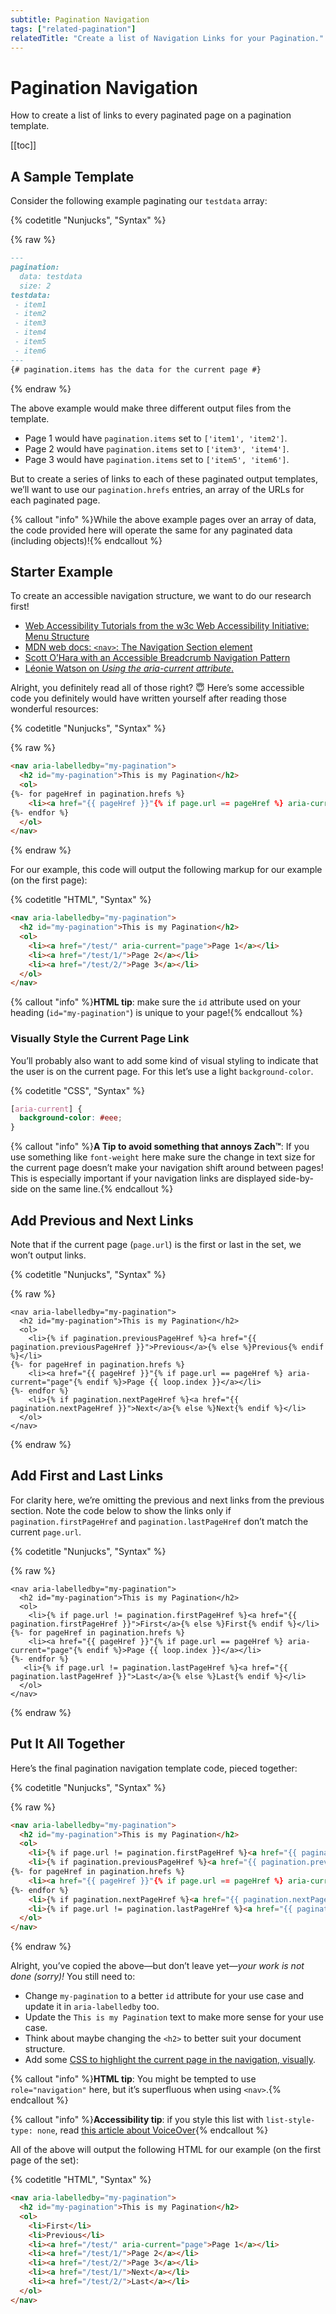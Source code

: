 ```yaml
---
subtitle: Pagination Navigation
tags: ["related-pagination"]
relatedTitle: "Create a list of Navigation Links for your Pagination."
---
```

# Pagination Navigation

How to create a list of links to every paginated page on a pagination template.

[[toc]]

## A Sample Template

Consider the following example paginating our `testdata` array:

{% codetitle "Nunjucks", "Syntax" %}

{% raw %}
```markdown
---
pagination:
  data: testdata
  size: 2
testdata:
 - item1
 - item2
 - item3
 - item4
 - item5
 - item6
---
{# pagination.items has the data for the current page #}
```
{% endraw %}

The above example would make three different output files from the template.

* Page 1 would have `pagination.items` set to `['item1', 'item2']`.
* Page 2 would have `pagination.items` set to `['item3', 'item4']`.
* Page 3 would have `pagination.items` set to `['item5', 'item6']`.

But to create a series of links to each of these paginated output templates, we’ll want to use our `pagination.hrefs` entries, an array of the URLs for each paginated page.

{% callout "info" %}While the above example pages over an array of data, the code provided here will operate the same for any paginated data (including objects)!{% endcallout %}

## Starter Example

To create an accessible navigation structure, we want to do our research first!

* [Web Accessibility Tutorials from the w3c Web Accessibility Initiative: Menu Structure](https://www.w3.org/WAI/tutorials/menus/structure/)
* [MDN web docs: `<nav>`: The Navigation Section element](https://developer.mozilla.org/en-US/docs/Web/HTML/Element/nav)
* [Scott O’Hara with an Accessible Breadcrumb Navigation Pattern](https://scottaohara.github.io/a11y_breadcrumbs/)
* [Léonie Watson on _Using the aria-current attribute_.](https://tink.uk/using-the-aria-current-attribute/)

Alright, you definitely read all of those right? 😇 Here’s some accessible code you definitely would have written yourself after reading those wonderful resources:

{% codetitle "Nunjucks", "Syntax" %}

{% raw %}
```html
<nav aria-labelledby="my-pagination">
  <h2 id="my-pagination">This is my Pagination</h2>
  <ol>
{%- for pageHref in pagination.hrefs %}
    <li><a href="{{ pageHref }}"{% if page.url == pageHref %} aria-current="page"{% endif %}>Page {{ loop.index }}</a></li>
{%- endfor %}
  </ol>
</nav>
```
{% endraw %}

For our example, this code will output the following markup for our example (on the first page):

{% codetitle "HTML", "Syntax" %}

```html
<nav aria-labelledby="my-pagination">
  <h2 id="my-pagination">This is my Pagination</h2>
  <ol>
    <li><a href="/test/" aria-current="page">Page 1</a></li>
    <li><a href="/test/1/">Page 2</a></li>
    <li><a href="/test/2/">Page 3</a></li>
  </ol>
</nav>
```

{% callout "info" %}<strong>HTML tip</strong>: make sure the <code>id</code> attribute used on your heading (<code>id="my-pagination"</code>) is unique to your page!{% endcallout %}

### Visually Style the Current Page Link

You’ll probably also want to add some kind of visual styling to indicate that the user is on the current page. For this let’s use a light `background-color`.

{% codetitle "CSS", "Syntax" %}

```css
[aria-current] {
  background-color: #eee;
}
```

{% callout "info" %}<strong id="annoy-zach">A Tip to avoid something that annoys Zach™</strong>: If you use something like <code>font-weight</code> here make sure the change in text size for the current page doesn’t make your navigation shift around between pages! This is especially important if your navigation links are displayed side-by-side on the same line.{% endcallout %}

## Add Previous and Next Links

Note that if the current page (`page.url`) is the first or last in the set, we won’t output links.

{% codetitle "Nunjucks", "Syntax" %}

{% raw %}
```html/3,7
<nav aria-labelledby="my-pagination">
  <h2 id="my-pagination">This is my Pagination</h2>
  <ol>
    <li>{% if pagination.previousPageHref %}<a href="{{ pagination.previousPageHref }}">Previous</a>{% else %}Previous{% endif %}</li>
{%- for pageHref in pagination.hrefs %}
    <li><a href="{{ pageHref }}"{% if page.url == pageHref %} aria-current="page"{% endif %}>Page {{ loop.index }}</a></li>
{%- endfor %}
    <li>{% if pagination.nextPageHref %}<a href="{{ pagination.nextPageHref }}">Next</a>{% else %}Next{% endif %}</li>
  </ol>
</nav>
```
{% endraw %}

## Add First and Last Links

For clarity here, we’re omitting the previous and next links from the previous section. Note the code below to show the links only if `pagination.firstPageHref` and `pagination.lastPageHref` don’t match the current `page.url`.

{% codetitle "Nunjucks", "Syntax" %}

{% raw %}
```html/3,7
<nav aria-labelledby="my-pagination">
  <h2 id="my-pagination">This is my Pagination</h2>
  <ol>
    <li>{% if page.url != pagination.firstPageHref %}<a href="{{ pagination.firstPageHref }}">First</a>{% else %}First{% endif %}</li>
{%- for pageHref in pagination.hrefs %}
    <li><a href="{{ pageHref }}"{% if page.url == pageHref %} aria-current="page"{% endif %}>Page {{ loop.index }}</a></li>
{%- endfor %}
   <li>{% if page.url != pagination.lastPageHref %}<a href="{{ pagination.lastPageHref }}">Last</a>{% else %}Last{% endif %}</li>
  </ol>
</nav>
```
{% endraw %}

## Put It All Together

Here’s the final pagination navigation template code, pieced together:

{% codetitle "Nunjucks", "Syntax" %}

{% raw %}
```html
<nav aria-labelledby="my-pagination">
  <h2 id="my-pagination">This is my Pagination</h2>
  <ol>
    <li>{% if page.url != pagination.firstPageHref %}<a href="{{ pagination.firstPageHref }}">First</a>{% else %}First{% endif %}</li>
    <li>{% if pagination.previousPageHref %}<a href="{{ pagination.previousPageHref }}">Previous</a>{% else %}Previous{% endif %}</li>
{%- for pageHref in pagination.hrefs %}
    <li><a href="{{ pageHref }}"{% if page.url == pageHref %} aria-current="page"{% endif %}>Page {{ loop.index }}</a></li>
{%- endfor %}
    <li>{% if pagination.nextPageHref %}<a href="{{ pagination.nextPageHref }}">Next</a>{% else %}Next{% endif %}</li>
    <li>{% if page.url != pagination.lastPageHref %}<a href="{{ pagination.lastPageHref }}">Last</a>{% else %}Last{% endif %}</li>
  </ol>
</nav>
```
{% endraw %}

Alright, you’ve copied the above—but don’t leave yet—*your work is not done (sorry)!* You still need to:

* Change `my-pagination` to a better `id` attribute for your use case and update it in `aria-labelledby` too.
* Update the `This is my Pagination` text to make more sense for your use case.
* Think about maybe changing the `<h2>` to better suit your document structure.
* Add some [CSS to highlight the current page in the navigation, visually](#visually-style-the-current-page-link).

{% callout "info" %}<strong>HTML tip</strong>: You might be tempted to use <code>role="navigation"</code> here, but it’s superfluous when using <code>&lt;nav&gt;</code>.{% endcallout %}

{% callout "info" %}<strong>Accessibility tip</strong>: if you style this list with <code>list-style-type: none</code>, read <a href="https://unfetteredthoughts.net/2017/09/26/voiceover-and-list-style-type-none/">this article about VoiceOver</a>{% endcallout %}

All of the above will output the following HTML for our example (on the first page of the set):

{% codetitle "HTML", "Syntax" %}

```html
<nav aria-labelledby="my-pagination">
  <h2 id="my-pagination">This is my Pagination</h2>
  <ol>
    <li>First</li>
    <li>Previous</li>
    <li><a href="/test/" aria-current="page">Page 1</a></li>
    <li><a href="/test/1/">Page 2</a></li>
    <li><a href="/test/2/">Page 3</a></li>
    <li><a href="/test/1/">Next</a></li>
    <li><a href="/test/2/">Last</a></li>
  </ol>
</nav>
```